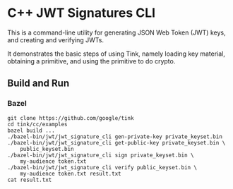 # C++ JWT Signatures CLI

This is a command-line utility for generating JSON Web Token (JWT) keys, and
creating and verifying JWTs.

It demonstrates the basic steps of using Tink, namely loading key material,
obtaining a primitive, and using the primitive to do crypto.

## Build and Run

### Bazel

```shell
git clone https://github.com/google/tink
cd tink/cc/examples
bazel build ...
./bazel-bin/jwt/jwt_signature_cli gen-private-key private_keyset.bin
./bazel-bin/jwt/jwt_signature_cli get-public-key private_keyset.bin \
    public_keyset.bin
./bazel-bin/jwt/jwt_signature_cli sign private_keyset.bin \
    my-audience token.txt
./bazel-bin/jwt/jwt_signature_cli verify public_keyset.bin \
    my-audience token.txt result.txt
cat result.txt
```
